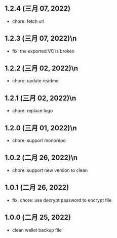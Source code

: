 ## 1.2.4 (三月 07, 2022)

- chore: fetch url

## 1.2.3 (三月 07, 2022)\n

- fix: the exported VC is broken

## 1.2.2 (三月 02, 2022)\n

- chore: update readme

## 1.2.1 (三月 02, 2022)\n

- chore: replace logo

## 1.2.0 (三月 01, 2022)\n

- chore: support monorepo

## 1.0.2 (二月 26, 2022)\n

- chore: support new version to clean

## 1.0.1 (二月 26, 2022)

- fix: chore: use decrypt password to encrypt file

## 1.0.0 (二月 25, 2022)

- clean wallet backup file
